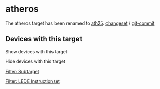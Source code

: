 # atheros

The atheros target has been renamed to [ath25](/docs/techref/targets/ath25 "docs:techref:targets:ath25"). [changeset](https://dev.openwrt.org/changeset/44736 "https://dev.openwrt.org/changeset/44736") / [git-commit](https://git.lede-project.org/?p=source.git%3Ba%3Dcommit%3Bh%3D1850e0f0a7627b4e0ef18516ff2b25a7c14215ca "https://git.lede-project.org/?p=source.git;a=commit;h=1850e0f0a7627b4e0ef18516ff2b25a7c14215ca")

## Devices with this target

Show devices with this target

Hide devices with this target

[Filter: Subtarget](#folded_8cb2bbea031fdb1d7cedfa4e424bf596_1)

[Filter: LEDE Instructionset](#folded_8cb2bbea031fdb1d7cedfa4e424bf596_2)

